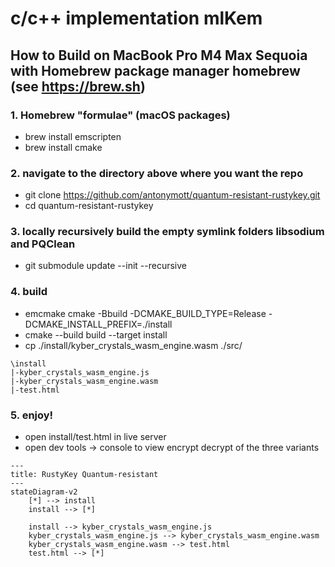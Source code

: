 # c/c++ implementation mlKem

## How to Build on MacBook Pro M4 Max Sequoia with Homebrew package manager homebrew (see https://brew.sh)
### 1. Homebrew "formulae" (macOS packages)
- brew install emscripten
- brew install cmake

### 2. navigate to the directory above where you want the repo
- git clone https://github.com/antonymott/quantum-resistant-rustykey.git
- cd quantum-resistant-rustykey

### 3. locally recursively build the empty symlink folders libsodium and PQClean
- git submodule update --init --recursive

### 4. build
- emcmake cmake -Bbuild -DCMAKE_BUILD_TYPE=Release -DCMAKE_INSTALL_PREFIX=./install
- cmake --build build --target install
- cp ./install/kyber_crystals_wasm_engine.wasm ./src/

```
\install
|-kyber_crystals_wasm_engine.js
|-kyber_crystals_wasm_engine.wasm
|-test.html
```

### 5. enjoy!
- open install/test.html in live server
- open dev tools -> console to view encrypt decrypt of the three variants

```mermaid
---
title: RustyKey Quantum-resistant
---
stateDiagram-v2
    [*] --> install
    install --> [*]

    install --> kyber_crystals_wasm_engine.js
    kyber_crystals_wasm_engine.js --> kyber_crystals_wasm_engine.wasm
    kyber_crystals_wasm_engine.wasm --> test.html
    test.html --> [*]

```
